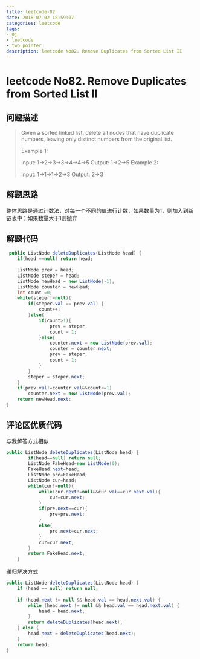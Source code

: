 ```yaml
---
title: leetcode-82
date: 2018-07-02 18:59:07
categories: leetcode
tags:
- oj 
- leetcode
- two pointer
description: leetcode No82. Remove Duplicates from Sorted List II
---
```

# leetcode No82. Remove Duplicates from Sorted List II

## 问题描述

>Given a sorted linked list, delete all nodes that have duplicate numbers, leaving only distinct numbers from the original list.
>
>Example 1:
>
>Input: 1->2->3->3->4->4->5
>Output: 1->2->5
>Example 2:
>
>Input: 1->1->1->2->3
>Output: 2->3

## 解题思路

整体思路是通过计数法，对每一个不同的值进行计数，如果数量为1，则加入到新链表中；如果数量大于1则抛弃

## 解题代码

```java
 public ListNode deleteDuplicates(ListNode head) {
    if(head ==null) return head;
    
    ListNode prev = head;
    ListNode steper = head;
    ListNode newHead = new ListNode(-1);
    ListNode counter = newHead;
    int count =0;
    while(steper!=null){
        if(steper.val == prev.val) {
            count++;
        }else{
            if(count>1){
                prev = steper;
                count = 1;
            }else{
                counter.next = new ListNode(prev.val);
                counter = counter.next;
                prev = steper;
                count = 1;
            }
        }
        steper = steper.next;
    }
    if(prev.val!=counter.val&&count<=1)
        counter.next = new ListNode(prev.val);
    return newHead.next;
}
```

## 评论区优质代码

与我解答方式相似
```java
public ListNode deleteDuplicates(ListNode head) {
        if(head==null) return null;
        ListNode FakeHead=new ListNode(0);
        FakeHead.next=head;
        ListNode pre=FakeHead;
        ListNode cur=head;
        while(cur!=null){
            while(cur.next!=null&&cur.val==cur.next.val){
                cur=cur.next;
            }
            if(pre.next==cur){
                pre=pre.next;
            }
            else{
                pre.next=cur.next;
            }
            cur=cur.next;
        }
        return FakeHead.next;
    }
```

递归解决方式

```java
public ListNode deleteDuplicates(ListNode head) {
    if (head == null) return null;
    
    if (head.next != null && head.val == head.next.val) {
        while (head.next != null && head.val == head.next.val) {
            head = head.next;
        }
        return deleteDuplicates(head.next);
    } else {
        head.next = deleteDuplicates(head.next);
    }
    return head;
}
```